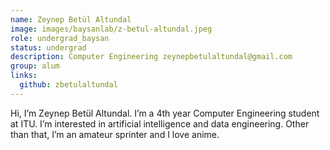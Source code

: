 ```yaml
---
name: Zeynep Betül Altundal
image: images/baysanlab/z-betul-altundal.jpeg
role: undergrad_baysan
status: undergrad
description: Computer Engineering zeynepbetulaltundal@gmail.com
group: alum
links:
  github: zbetulaltundal
---
```


Hi, I’m Zeynep Betül Altundal. I’m a 4th year Computer Engineering student at ITU. I’m interested in artificial intelligence and data engineering. Other than that, I’m an amateur sprinter and I love anime.
